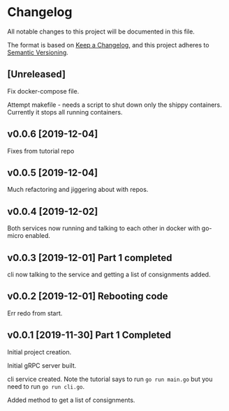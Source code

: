 # Changelog

All notable changes to this project will be documented in this file.

The format is based on [Keep a Changelog](https://keepachangelog.com/en/1.0.0/),
and this project adheres to [Semantic Versioning](https://semver.org/spec/v2.0.0.html).

## [Unreleased]

Fix docker-compose file.

Attempt makefile - needs a script to shut down only the shippy containers. Currently it stops all running containers.

## v0.0.6 [2019-12-04]

Fixes from tutorial repo

## v0.0.5 [2019-12-04]

Much refactoring and jiggering about with repos.

## v0.0.4 [2019-12-02]

Both services now running and talking to each other in docker with go-micro enabled.

## v0.0.3 [2019-12-01] Part 1 completed

cli now talking to the service and getting a list of consignments added.

## v0.0.2 [2019-12-01] Rebooting code

Err redo from start.

## v0.0.1 [2019-11-30] Part 1 Completed

Initial project creation.

Initial gRPC server built.

cli service created. Note the tutorial says to run `go run main.go` but you need to run `go run cli.go`.

Added method to get a list of consignments.
